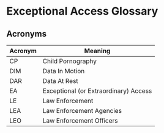 # Exceptional Access Glossary

## Acronyms

| Acronym | Meaning                               |
| ------- | ------------------------------------- |
| CP      | Child Pornography                     |
| DIM     | Data In Motion                        |
| DAR     | Data At Rest                          |
| EA      | Exceptional (or Extraordinary) Access |
| LE      | Law Enforcement                       |
| LEA     | Law Enforcement Agencies              |
| LEO     | Law Enforcement Officers              |
